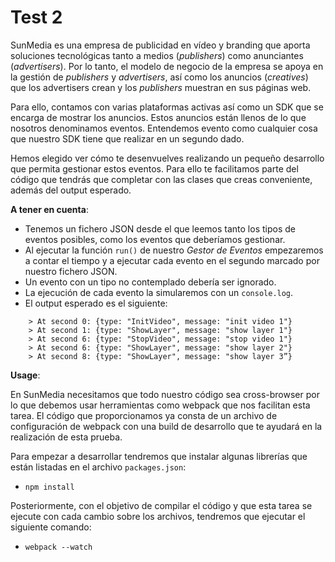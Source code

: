 # Test 2

SunMedia es una empresa de publicidad en vídeo y branding que aporta soluciones 
tecnológicas tanto a medios (*publishers*) como anunciantes (*advertisers*). Por lo 
tanto, el modelo de negocio de la empresa se apoya en la gestión de *publishers* 
y *advertisers*, así como los anuncios (*creatives*) que los advertisers crean y 
los *publishers* muestran en sus páginas web.

Para ello, contamos con varias plataformas activas así como un SDK que se 
encarga de mostrar los anuncios. Estos anuncios están llenos de lo que 
nosotros denominamos eventos. Entendemos evento como cualquier cosa que 
nuestro SDK tiene que realizar en un segundo dado.

Hemos elegido ver cómo te desenvuelves realizando un pequeño desarrollo que 
permita gestionar estos eventos. Para ello te facilitamos parte del código que 
tendrás que completar con las clases que creas conveniente, además del output 
esperado.



**A tener en cuenta**:

- Tenemos un fichero JSON desde el que leemos tanto los tipos de eventos posibles, 
como los eventos que deberíamos gestionar.
- Al ejecutar la función `run()` de nuestro *Gestor de Eventos* empezaremos a contar 
el tiempo y a ejecutar cada evento en el segundo marcado por nuestro fichero 
JSON. 
- Un evento con un tipo no contemplado debería ser ignorado.
- La ejecución de cada evento la simularemos con un `console.log`.
- El output esperado es el siguiente:

```
    > At second 0: {type: "InitVideo", message: "init video 1"}
    > At second 1: {type: "ShowLayer", message: "show layer 1"}
    > At second 6: {type: "StopVideo", message: "stop video 1"}
    > At second 6: {type: "ShowLayer", message: "show layer 2"}
    > At second 8: {type: "ShowLayer", message: "show layer 3”}
``` 


**Usage**:

En SunMedia necesitamos que todo nuestro código sea cross-browser por lo que debemos usar herramientas como webpack que nos facilitan esta tarea. El código que proporcionamos ya consta de un archivo de configuración de webpack con una build de desarrollo que te ayudará en la realización de esta prueba. 

Para empezar a desarrollar tendremos que instalar algunas librerías que están listadas en el archivo `packages.json`:
- `npm install`

Posteriormente, con el objetivo de compilar el código y que esta tarea se ejecute con cada cambio sobre los archivos, tendremos que ejecutar el siguiente comando: 
- `webpack --watch`
